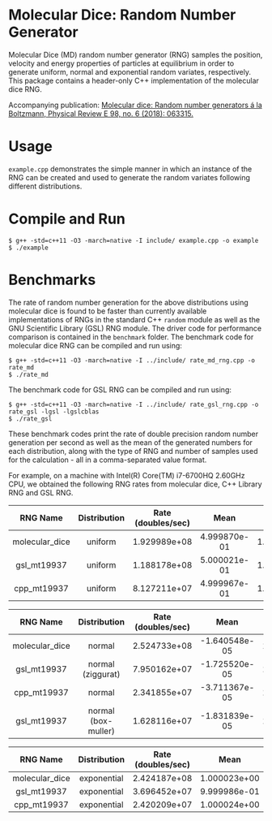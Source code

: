 Molecular Dice: Random Number Generator
=======================================
Molecular Dice (MD) random number generator (RNG) samples the
position, velocity and energy properties of particles at
equilibrium in order to generate uniform, normal and exponential
random variates, respectively. This package contains a header-only
C++ implementation of the molecular dice RNG.

Accompanying publication:
[Molecular dice: Random number generators á la Boltzmann,
Physical Review E 98, no. 6 (2018): 063315.][1]

[1]: https://journals.aps.org/pre/abstract/10.1103/PhysRevE.98.063315

Usage
=====
`example.cpp` demonstrates the simple manner in which an instance
of the RNG can be created and used to generate the random variates
following different distributions.

Compile and Run
===============
```
$ g++ -std=c++11 -O3 -march=native -I include/ example.cpp -o example
$ ./example
```

Benchmarks
==========
The rate of random number generation for the above distributions using
molecular dice is found to be faster than currently available implementations
of RNGs in the standard C++ `random` module as well as the GNU Scientific
Library (GSL) RNG module. The driver code for performance comparison is
contained in the `benchmark` folder. The benchmark code for molecular
dice RNG can be compiled and run using:
```
$ g++ -std=c++11 -O3 -march=native -I ../include/ rate_md_rng.cpp -o rate_md
$ ./rate_md
```

The benchmark code for GSL RNG can be compiled and run using:
```
$ g++ -std=c++11 -O3 -march=native -I ../include/ rate_gsl_rng.cpp -o rate_gsl -lgsl -lgslcblas
$ ./rate_gsl
```

These benchmark codes print the rate of double precision random number
generation per second as well as the mean of the generated numbers for each
distribution, along with the type of RNG and number of samples used for
the calculation - all in a comma-separated value format.

For example, on a machine with Intel(R) Core(TM) i7-6700HQ 2.60GHz CPU,
we obtained the following RNG rates from molecular dice, C++ Library RNG
and GSL RNG.

|     RNG Name   |    Distribution     | Rate (doubles/sec) |      Mean     |    Samples   |
|:--------------:|:-------------------:|:------------------:|:-------------:|:------------:|
| molecular_dice | uniform             | 1.929989e+08       |  4.999870e-01 | 1.000000e+09 |
|  gsl_mt19937   | uniform             | 1.188178e+08       |  5.000021e-01 | 1.000000e+09 |
|  cpp_mt19937   | uniform             | 8.127211e+07       |  4.999967e-01 | 1.000000e+09 |

|     RNG Name   |    Distribution     | Rate (doubles/sec) |      Mean     |    Samples   |
|:--------------:|:-------------------:|:------------------:|:-------------:|:------------:|
| molecular_dice | normal              | 2.524733e+08       | -1.640548e-05 | 1.000000e+09 |
|  gsl_mt19937   | normal (ziggurat)   | 7.950162e+07       | -1.725520e-05 | 1.000000e+09 |
|  cpp_mt19937   | normal              | 2.341855e+07       | -3.711367e-05 | 1.000000e+09 |
|  gsl_mt19937   | normal (box-muller) | 1.628116e+07       | -1.831839e-05 | 1.000000e+09 |

|     RNG Name   |    Distribution     | Rate (doubles/sec) |      Mean     |    Samples   |
|:--------------:|:-------------------:|:------------------:|:-------------:|:------------:|
| molecular_dice | exponential         | 2.424187e+08       |  1.000023e+00 | 1.000000e+09 |
|  gsl_mt19937   | exponential         | 3.696452e+07       |  9.999986e-01 | 1.000000e+09 |
|  cpp_mt19937   | exponential         | 2.420209e+07       |  1.000024e+00 | 1.000000e+09 |
